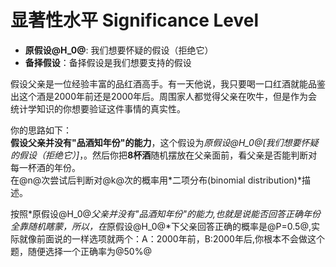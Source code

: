 # 显著性水平 Significance Level  

* **原假设@H_0@**: 我们想要怀疑的假设（拒绝它）  
* **备择假设**：备择假设是我们想要支持的假设


假设父亲是一位经验丰富的品红酒高手。有一天他说，我只要喝一口红酒就能品鉴出这个酒是2000年前还是2000年后。周围家人都觉得父亲在吹牛，但是作为会统计学知识的你想要验证这件事情的真实性。   


你的思路如下：  
**假设父亲并没有"品酒知年份"的能力**，这个假设为*原假设@H_0@[我们想要怀疑的假设（拒绝它）]*，。然后你把**8杯酒**随机摆放在父亲面前，看父亲是否能判断对每一杯酒的年份。  
在@n@次尝试后判断对@k@次的概率用*二项分布(binomial distribution)*描述。   

按照*原假设@H_0@*父亲并没有"品酒知年份"的能力,也就是说能否回答正确年份全靠随机瞎蒙，所以，在*原假设@H_0@*下父亲回答正确的概率是@P=0.5@,实际就像前面说的一样选项就两个：A：2000年前，B:2000年后,你根本不会做这个题，随便选择一个正确率为@50%@   

